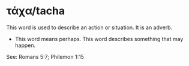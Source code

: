 # τάχα/tacha
This word is used to describe an action or situation. It is an adverb.
* This word means perhaps. This word describes something that may happen.

See: Romans 5:7; Philemon 1:15
